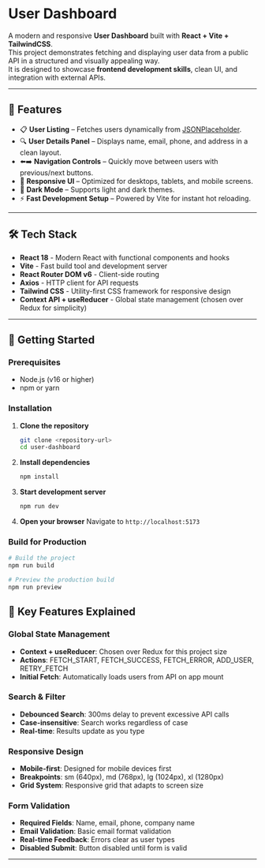 # User Dashboard

A modern and responsive **User Dashboard** built with **React + Vite + TailwindCSS**.  
This project demonstrates fetching and displaying user data from a public API in a structured and visually appealing way.  
It is designed to showcase **frontend development skills**, clean UI, and integration with external APIs.

---

## 🚀 Features

- 📋 **User Listing** – Fetches users dynamically from [JSONPlaceholder](https://jsonplaceholder.typicode.com/users).  
- 🔍 **User Details Panel** – Displays name, email, phone, and address in a clean layout.  
- ⬅️➡️ **Navigation Controls** – Quickly move between users with previous/next buttons.  
- 🎨 **Responsive UI** – Optimized for desktops, tablets, and mobile screens.  
- 🌙 **Dark Mode** – Supports light and dark themes.  
- ⚡ **Fast Development Setup** – Powered by Vite for instant hot reloading.  

---

## 🛠️ Tech Stack

- **React 18** - Modern React with functional components and hooks
- **Vite** - Fast build tool and development server
- **React Router DOM v6** - Client-side routing
- **Axios** - HTTP client for API requests
- **Tailwind CSS** - Utility-first CSS framework for responsive design
- **Context API + useReducer** - Global state management (chosen over Redux for simplicity)

---

## 🚀 Getting Started

### Prerequisites
- Node.js (v16 or higher)
- npm or yarn

### Installation

1. **Clone the repository**
   ```bash
   git clone <repository-url>
   cd user-dashboard
   ```

2. **Install dependencies**
   ```bash
   npm install
   ```

3. **Start development server**
   ```bash
   npm run dev
   ```

4. **Open your browser**
   Navigate to `http://localhost:5173`

### Build for Production

```bash
# Build the project
npm run build

# Preview the production build
npm run preview
```

## 🎯 Key Features Explained

### Global State Management
- **Context + useReducer**: Chosen over Redux for this project size
- **Actions**: FETCH_START, FETCH_SUCCESS, FETCH_ERROR, ADD_USER, RETRY_FETCH
- **Initial Fetch**: Automatically loads users from API on app mount

### Search & Filter
- **Debounced Search**: 300ms delay to prevent excessive API calls
- **Case-insensitive**: Search works regardless of case
- **Real-time**: Results update as you type

### Responsive Design
- **Mobile-first**: Designed for mobile devices first
- **Breakpoints**: sm (640px), md (768px), lg (1024px), xl (1280px)
- **Grid System**: Responsive grid that adapts to screen size

### Form Validation
- **Required Fields**: Name, email, phone, company name
- **Email Validation**: Basic email format validation
- **Real-time Feedback**: Errors clear as user types
- **Disabled Submit**: Button disabled until form is valid

---